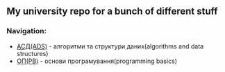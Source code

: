 ## My university repo for a bunch of different stuff

### Navigation: 

* [АСД(ADS)](./algorithms-and-data-structures) - алгоритми та структури даних(algorithms and data structures)
* [ОП(PB)](./programming-basics) - основи програмування(programming basics)
